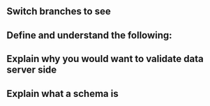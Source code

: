 ## Switch branches to see

## Define and understand the following:

## Explain why you would want to validate data server side

## Explain what a schema is
